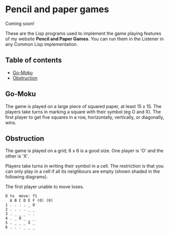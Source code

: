 # Pencil and paper games
Coming soon!

These are the Lisp programs used to implement the game playing features of my website **Pencil and Paper Games**. You can run them in the Listener in any Common Lisp implementation.

## Table of contents
* [Go-Moku](#go-moku)
* [Obstruction](#obstruction)


## Go-Moku
The game is played on a large piece of squared paper, at least 15 x 15. The players take turns in marking a square with their symbol (eg O and X). The first player to get five squares in a row, horizontally, vertically, or diagonally, wins.

## Obstruction
The game is played on a grid; 6 x 6 is a good size. One player is 'O' and the other is 'X'.

Players take turns in writing their symbol in a cell. The restriction is that you can only play in a cell if all its neighbours are empty (shown shaded in the following diagrams).

The first player unable to move loses.
````text
O to  move: f1
  A B C D E F (0) (0)
1 . . . . _ O 
2 . . . . _ _ 
3 . _ _ _ . . 
4 . _ O _ _ _ 
5 . _ _ _ X _ 
6 . . . _ _ _ 
````
